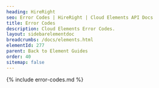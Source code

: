 ```yaml
---
heading: HireRight
seo: Error Codes | HireRight | Cloud Elements API Docs
title: Error Codes
description: Cloud Elements Error Codes.
layout: sidebarelementdoc
breadcrumbs: /docs/elements.html
elementId: 277
parent: Back to Element Guides
order: 40
sitemap: false
---
```


{% include error-codes.md %}
